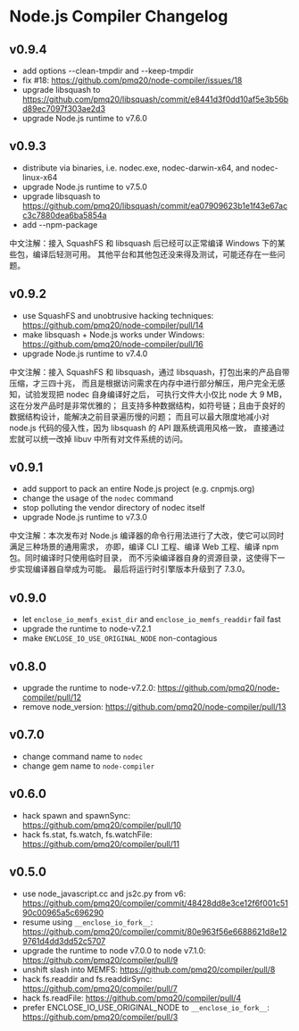 # Node.js Compiler Changelog

## v0.9.4

- add options --clean-tmpdir and --keep-tmpdir
- fix #18: https://github.com/pmq20/node-compiler/issues/18
- upgrade libsquash to https://github.com/pmq20/libsquash/commit/e8441d3f0dd10af5e3b56bd89ec7097f303ae2d3
- upgrade Node.js runtime to v7.6.0

## v0.9.3

- distribute via binaries, i.e. nodec.exe, nodec-darwin-x64, and nodec-linux-x64
- upgrade Node.js runtime to v7.5.0
- upgrade libsquash to https://github.com/pmq20/libsquash/commit/ea07909623b1e1f43e67acc3c7880dea6ba5854a
- add --npm-package

中文注解：接入 SquashFS 和 libsquash 后已经可以正常编译 Windows 下的某些包，编译后轻测可用。
其他平台和其他包还没来得及测试，可能还存在一些问题。

## v0.9.2

- use SquashFS and unobtrusive hacking techniques: https://github.com/pmq20/node-compiler/pull/14
- make libsquash + Node.js works under Windows: https://github.com/pmq20/node-compiler/pull/16
- upgrade Node.js runtime to v7.4.0

中文注解：接入 SquashFS 和 libsquash，通过 libsquash，打包出来的产品自带压缩，才三四十兆，
而且是根据访问需求在内存中进行部分解压，用户完全无感知，试验发现把 nodec 自身编译好之后，
可执行文件大小仅比 node 大 9 MB，这在分发产品时是非常优雅的；
且支持多种数据结构，如符号链；且由于良好的数据结构设计，能解决之前目录遍历慢的问题；
而且可以最大限度地减小对 node.js 代码的侵入性，因为 libsquash 的 API 跟系统调用风格一致，
直接通过宏就可以统一改掉 libuv 中所有对文件系统的访问。

## v0.9.1

- add support to pack an entire Node.js project (e.g. cnpmjs.org)
- change the usage of the `nodec` command
- stop polluting the vendor directory of nodec itself
- upgrade Node.js runtime to v7.3.0

中文注解：本次发布对 Node.js 编译器的命令行用法进行了大改，使它可以同时满足三种场景的通用需求，
亦即，编译 CLI 工程、编译 Web 工程、编译 npm 包。同时编译时只使用临时目录，
而不污染编译器自身的资源目录，这使得下一步实现编译器自举成为可能。
最后将运行时引擎版本升级到了 7.3.0。

## v0.9.0

- let `enclose_io_memfs_exist_dir` and `enclose_io_memfs_readdir` fail fast
- upgrade the runtime to node-v7.2.1
- make `ENCLOSE_IO_USE_ORIGINAL_NODE` non-contagious

## v0.8.0

- upgrade the runtime to node-v7.2.0: https://github.com/pmq20/node-compiler/pull/12
- remove node_version: https://github.com/pmq20/node-compiler/pull/13

## v0.7.0

- change command name to `nodec`
- change gem name to `node-compiler`

## v0.6.0

- hack spawn and spawnSync: https://github.com/pmq20/compiler/pull/10
- hack fs.stat, fs.watch, fs.watchFile: https://github.com/pmq20/compiler/pull/11

## v0.5.0

- use node_javascript.cc and js2c.py from v6: https://github.com/pmq20/compiler/commit/48428dd8e3ce12f6f001c5190c00965a5c696290
- resume using `__enclose_io_fork__`: https://github.com/pmq20/compiler/commit/80e963f56e6688621d8e129761d4dd3dd52c5707
- upgrade the runtime to node v7.0.0 to node v7.1.0: https://github.com/pmq20/compiler/pull/9
- unshift slash into MEMFS: https://github.com/pmq20/compiler/pull/8
- hack fs.readdir and fs.readdirSync: https://github.com/pmq20/compiler/pull/7
- hack fs.readFile: https://github.com/pmq20/compiler/pull/4
- prefer ENCLOSE_IO_USE_ORIGINAL_NODE to `__enclose_io_fork__`: https://github.com/pmq20/compiler/pull/3
